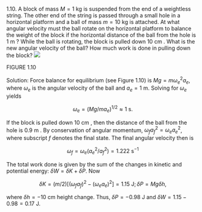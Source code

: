 1.10. A block of mass $M=1 \mathrm{~kg}$ is suspended from the end of a weightless string. The other end of the string is passed through a small hole in a horizontal platform and a ball of mass $m=10 \mathrm{~kg}$ is attached. At what angular velocity must the ball rotate on the horizontal platform to balance the weight of the block if the horizontal distance of the ball from the hole is 1 m ? While the ball is rotating, the block is pulled down 10 cm . What is the new angular velocity of the ball? How much work is done in pulling down the block?
![](https://cdn.mathpix.com/cropped/2024_11_16_1064db4c1a62f75e628eg-03.jpg?height=416&width=377&top_left_y=2074&top_left_x=912)

FIGURE 1.10

Solution: Force balance for equilibrium (see Figure 1.10) is $M g=m \omega_{e}^{2} a_{e}$, where $\omega_{e}$ is the angular velocity of the ball and $a_{e}=1 \mathrm{~m}$. Solving for $\omega_{e}$ yields

$$
\omega_{e}=\left(M g / m a_{e}\right)^{1 / 2} \approx 1 \mathrm{~s} .
$$

If the block is pulled down 10 cm , then the distance of the ball from the hole is 0.9 m . By conservation of angular momentum, $\omega_{f} a_{f}^{2}=\omega_{e} a_{e}^{2}$, where subscript $f$ denotes the final state. The final angular velocity then is

$$
\omega_{f}=\omega_{e}\left(a_{e}^{2} / a_{f}^{2}\right)=1.222 \mathrm{~s}^{-1}
$$

The total work done is given by the sum of the changes in kinetic and potential energy: $\delta W=\delta K+\delta P$. Now

$$
\delta K=(m / 2)\left[\left(\omega_{f} a_{f}\right)^{2}-\left(\omega_{e} a_{e}\right)^{2}\right]=1.15 \mathrm{~J} ; \delta P=M g \delta h,
$$

where $\delta h=-10 \mathrm{~cm}$ height change. Thus, $\delta P=-0.98 \mathrm{~J}$ and $\delta W=1.15-0.98=0.17 \mathrm{~J}$.